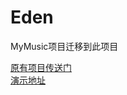 # Eden
<p>MyMusic项目迁移到此项目</p>
<a href='https://github.com/OnlyYC/MyMusic'>原有项目传送门</a></br>
<a href='http://42.96.144.152:8080/Music/' target="_blank">演示地址</a>
